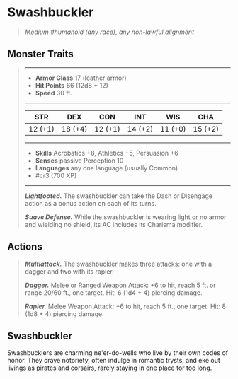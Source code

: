 # Swashbuckler
>*Medium #humanoid (any race), any non-lawful alignment*
## Monster Traits
>___
>- **Armor Class** 17 (leather armor)
>- **Hit Points** 66 (12d8 + 12)
>- **Speed** 30 ft.
>___
>|STR|DEX|CON|INT|WIS|CHA|
>|:---:|:---:|:---:|:---:|:---:|:---:|
>|12 (+1)|18 (+4)|12 (+1)|14 (+2)|11 (+0)|15 (+2)|
>___
>- **Skills** Acrobatics +8, Athletics +5, Persuasion +6
>- **Senses** passive Perception 10
>- **Languages** any one language (usually Common)
>- #cr3 (700 XP)
>___
>***Lightfooted.*** The swashbuckler can take the Dash or Disengage action as a bonus action on each of its turns.  
>
>***Suave Defense.*** While the swashbuckler is wearing light or no armor and wielding no shield, its AC includes its Charisma modifier.  
>
## Actions
>***Multiattack.*** The swashbuckler makes three attacks: one with a dagger and two with its rapier.  
>
>***Dagger.*** Melee  or Ranged Weapon Attack: +6 to hit, reach 5 ft. or range 20/60 ft., one target. Hit: 6 (1d4 + 4) piercing damage.  
>
>***Rapier.*** Melee Weapon Attack: +6 to hit, reach 5 ft., one target. Hit: 8 (1d8 + 4) piercing damage.
## Swashbuckler
Swashbucklers are charming ne'er-do-wells who live by their own codes of honor. They crave notoriety, often indulge in romantic trysts, and eke out livings as pirates and corsairs, rarely staying in one place for too long.